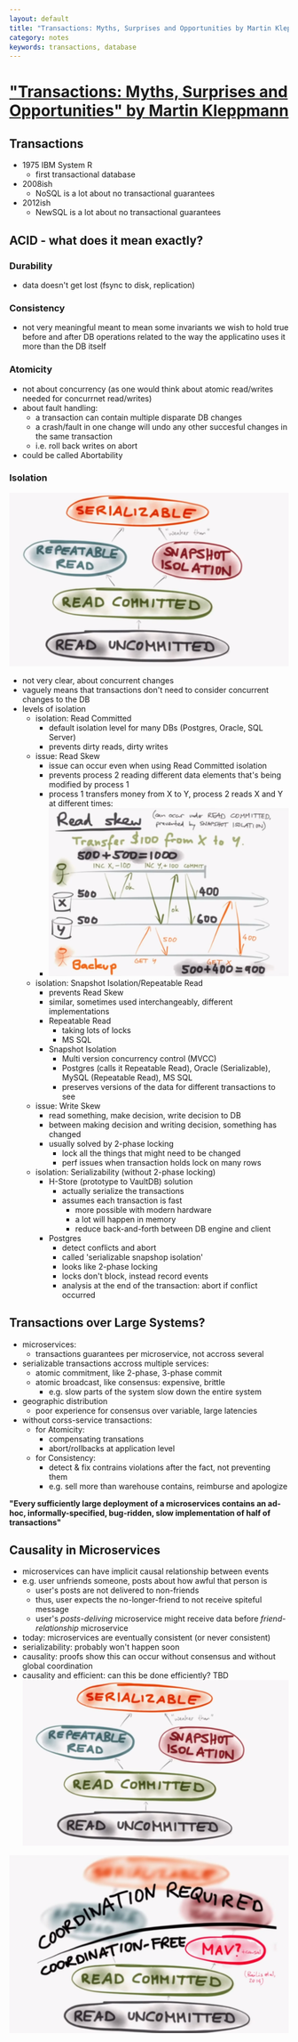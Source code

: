 ```yaml
---
layout: default
title: "Transactions: Myths, Surprises and Opportunities by Martin Kleppmann [Talk]"
category: notes
keywords: transactions, database
---
```


# ["Transactions: Myths, Surprises and Opportunities" by Martin Kleppmann](https://www.youtube.com/watch?v=5ZjhNTM8XU8)

## Transactions
- 1975 IBM System R
    - first transactional database
- 2008ish
    - NoSQL is a lot about no transactional guarantees
- 2012ish
    - NewSQL is a lot about no transactional guarantees

## ACID - what does it mean exactly?  
### Durability   
- data doesn't get lost (fsync to disk, replication)

### Consistency  
- not very meaningful
 meant to mean some invariants we wish to hold true before and after DB operations
 related to the way the applicatino uses it more than the DB itself  

### Atomicity  
- not about concurrency (as one would think about atomic read/writes needed for concurrnet read/writes)
- about fault handling:
    - a transaction  can contain multiple disparate DB changes 
    - a crash/fault in one change will undo any other succesful changes in the same transaction
    - i.e. roll back writes on abort
- could be called Abortability  

### Isolation  
![transactions_surprises_isolation.png](/assets/transactions_surprises_isolation.png)
- not very clear, about concurrent changes
- vaguely means that transactions don't need to consider concurrent changes to the DB 
- levels of isolation
    - isolation: Read Committed
        - default isolation level for many DBs (Postgres, Oracle, SQL Server)
        - prevents dirty reads, dirty writes
    - issue: Read Skew
        - issue can occur even when using Read Committed isolation
        - prevents process 2 reading different data elements that's being modified by process 1
        - process 1 transfers money from X to Y, process 2 reads X and Y at different times:
        - ![transactions_surprises_read_skew.png](/assets/transactions_surprises_read_skew.png)  
    - isolation: Snapshot Isolation/Repeatable Read
        - prevents Read Skew
        - similar, sometimes used interchangeably, different implementations
        - Repeatable Read
            - taking lots of locks
            - MS SQL
        - Snapshot Isolation
            - Multi version concurrency control (MVCC)
            - Postgres (calls it Repeatable Read), Oracle (Serializable), MySQL (Repeatable Read), MS SQL
            - preserves versions of the data for different transactions to see
    - issue: Write Skew
        - read something, make decision, write decision to DB
        - between making decision and writing decision, something has changed
        - usually solved by 2-phase locking
            - lock all the things that might need to be changed
            - perf issues when transaction holds lock on many rows
    - isolation: Serializability (without 2-phase locking)
        - H-Store (prototype to VaultDB) solution
            - actually serialize the transactions
            - assumes each transaction is fast 
                - more possible with modern hardware
                - a lot will happen in memory
                - reduce back-and-forth between DB engine and client
        - Postgres
            - detect conflicts and abort
            - called 'serializable snapshop isolation'
            - looks like 2-phase locking
            - locks don't block, instead record events
            - analysis at the end of the transaction: abort if conflict occurred

## Transactions over Large Systems?
- microservices:
    - transactions guarantees per microservice, not accross several
- serializable transactions accross multiple services:
    - atomic commitment, like 2-phase, 3-phase commit
    - atomic broadcast, like consensus: expensive, brittle 
        - e.g. slow parts of the system slow down the entire system
- geographic distribution
    - poor experience for consensus over variable, large latencies
- without corss-service transactions:
    - for Atomicity:
        - compensating transations
        - abort/rollbacks at application level
    - for Consistency:
        - detect & fix contrains violations after the fact, not preventing them
        - e.g. sell more than warehouse contains, reimburse and apologize

**"Every sufficiently large deployment of a microservices contains an ad-hoc, informally-specified, bug-ridden, slow implementation of half of transactions"**

## Causality in Microservices
- microservices can have implicit causal relationship between events
- e.g. user unfriends someone, posts about how awful that person is
    - user's posts are not delivered to non-friends
    - thus, user expects the no-longer-friend to not receive spiteful message
    - user's *posts-deliving* microservice might receive data before *friend-relationship* microservice
- today: microservices are eventually consistent (or never consistent)
- serializability: probably won't happen soon
- causality: proofs show this can occur without consensus and without global coordination
- causality and efficient: can this be done efficiently? TBD
![transactions_surprises_isolation.png](/assets/transactions_surprises_isolation.png)


![transactions_surprises_isolation_bounds.png](/assets/transactions_surprises_isolation_bounds.png)